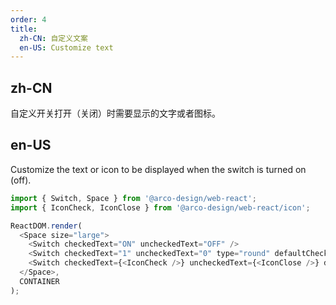 ```yaml
---
order: 4
title:
  zh-CN: 自定义文案
  en-US: Customize text
---
```


## zh-CN

自定义开关打开（关闭）时需要显示的文字或者图标。

## en-US

Customize the text or icon to be displayed when the switch is turned on (off).

```js
import { Switch, Space } from '@arco-design/web-react';
import { IconCheck, IconClose } from '@arco-design/web-react/icon';

ReactDOM.render(
  <Space size="large">
    <Switch checkedText="ON" uncheckedText="OFF" />
    <Switch checkedText="1" uncheckedText="0" type="round" defaultChecked />
    <Switch checkedText={<IconCheck />} uncheckedText={<IconClose />} defaultChecked />
  </Space>,
  CONTAINER
);
```
